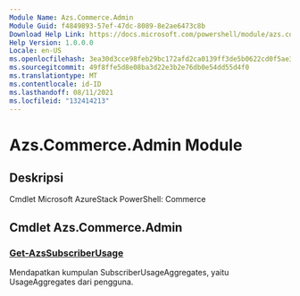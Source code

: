 ```yaml
---
Module Name: Azs.Commerce.Admin
Module Guid: f4849893-57ef-47dc-8089-8e2ae6473c8b
Download Help Link: https://docs.microsoft.com/powershell/module/azs.commerce.admin
Help Version: 1.0.0.0
Locale: en-US
ms.openlocfilehash: 3ea30d3cce98feb29bc172afd2ca0139ff3de5b0622cd0f5ae37e43c0584851f
ms.sourcegitcommit: 49f8ffe5d8e08ba3d22e3b2e76db0e54dd55d4f0
ms.translationtype: MT
ms.contentlocale: id-ID
ms.lasthandoff: 08/11/2021
ms.locfileid: "132414213"
---
```

# Azs.Commerce.Admin Module
## Deskripsi
Cmdlet Microsoft AzureStack PowerShell: Commerce

## Cmdlet Azs.Commerce.Admin
### [Get-AzsSubscriberUsage](Get-AzsSubscriberUsage.md)
Mendapatkan kumpulan SubscriberUsageAggregates, yaitu UsageAggregates dari pengguna.

